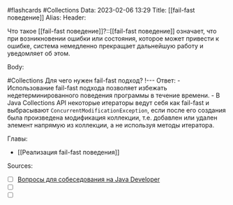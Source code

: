 #flashcards #Collections 
Data: 2023-02-06 13:29
Title: [[fail-fast поведение]]
Alias:
Header:

Что такое [[fail-fast поведение]]?::[[fail-fast поведение]] означает, что при возникновении ошибки или состояния, которое может привести к ошибке, система немедленно прекращает дальнейшую работу и уведомляет об этом.
<!--SR:!2023-11-03,10,330-->



Body:


#Collections 
Для чего нужен fail-fast подход?
!---
Ответ:
	- Использование fail-fast подхода позволяет избежать недетерминированного поведения программы в течение времени.
	- В Java Collections API некоторые итераторы ведут себя как fail-fast и выбрасывают `ConcurrentModificationException`, если после его создания была произведена модификация коллекции, т.е. добавлен или удален элемент напрямую из коллекции, а не используя методы итератора.
<!--SR:!2023-11-03,10,370-->




Главы:
- [[Реализация fail-fast поведения]]


Sources:
- [ ] [Вопросы для собеседования на Java Developer](https://github.com/enhorse/java-interview/blob/master/README.md#%D0%9E%D0%9E%D0%9F)
- [ ] []()
- [ ] []()
